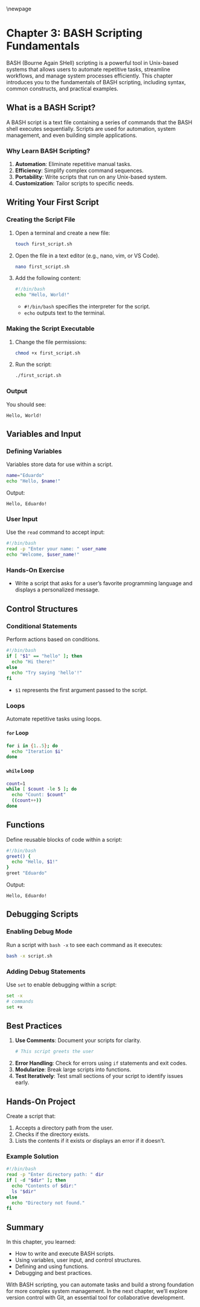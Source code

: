 \newpage
# Chapter 3: BASH Scripting Fundamentals

BASH (Bourne Again SHell) scripting is a powerful tool in Unix-based systems that allows users to automate repetitive tasks, streamline workflows, and manage system processes efficiently. This chapter introduces you to the fundamentals of BASH scripting, including syntax, common constructs, and practical examples.

## What is a BASH Script?

A BASH script is a text file containing a series of commands that the BASH shell executes sequentially. Scripts are used for automation, system management, and even building simple applications.

### Why Learn BASH Scripting?
1. **Automation**: Eliminate repetitive manual tasks.
2. **Efficiency**: Simplify complex command sequences.
3. **Portability**: Write scripts that run on any Unix-based system.
4. **Customization**: Tailor scripts to specific needs.

## Writing Your First Script

### Creating the Script File
1. Open a terminal and create a new file:
   ```bash
   touch first_script.sh
   ```
2. Open the file in a text editor (e.g., nano, vim, or VS Code).
   ```bash
   nano first_script.sh
   ```
3. Add the following content:
   ```bash
   #!/bin/bash
   echo "Hello, World!"
   ```
   - `#!/bin/bash` specifies the interpreter for the script.
   - `echo` outputs text to the terminal.

### Making the Script Executable
1. Change the file permissions:
   ```bash
   chmod +x first_script.sh
   ```
2. Run the script:
   ```bash
   ./first_script.sh
   ```

### Output
You should see:
```
Hello, World!
```

## Variables and Input

### Defining Variables
Variables store data for use within a script.
```bash
name="Eduardo"
echo "Hello, $name!"
```
Output:
```
Hello, Eduardo!
```

### User Input
Use the `read` command to accept input:
```bash
#!/bin/bash
read -p "Enter your name: " user_name
echo "Welcome, $user_name!"
```

### Hands-On Exercise
- Write a script that asks for a user’s favorite programming language and displays a personalized message.

## Control Structures

### Conditional Statements
Perform actions based on conditions.
```bash
#!/bin/bash
if [ "$1" == "hello" ]; then
  echo "Hi there!"
else
  echo "Try saying 'hello'!"
fi
```
- `$1` represents the first argument passed to the script.

### Loops
Automate repetitive tasks using loops.

#### `for` Loop
```bash
for i in {1..5}; do
  echo "Iteration $i"
done
```

#### `while` Loop
```bash
count=1
while [ $count -le 5 ]; do
  echo "Count: $count"
  ((count++))
done
```

## Functions

Define reusable blocks of code within a script:
```bash
#!/bin/bash
greet() {
  echo "Hello, $1!"
}
greet "Eduardo"
```
Output:
```
Hello, Eduardo!
```

## Debugging Scripts

### Enabling Debug Mode
Run a script with `bash -x` to see each command as it executes:
```bash
bash -x script.sh
```

### Adding Debug Statements
Use `set` to enable debugging within a script:
```bash
set -x
# commands
set +x
```

## Best Practices

1. **Use Comments**: Document your scripts for clarity.
   ```bash
   # This script greets the user
   ```
2. **Error Handling**: Check for errors using `if` statements and exit codes.
3. **Modularize**: Break large scripts into functions.
4. **Test Iteratively**: Test small sections of your script to identify issues early.

## Hands-On Project
Create a script that:
1. Accepts a directory path from the user.
2. Checks if the directory exists.
3. Lists the contents if it exists or displays an error if it doesn’t.

### Example Solution
```bash
#!/bin/bash
read -p "Enter directory path: " dir
if [ -d "$dir" ]; then
  echo "Contents of $dir:"
  ls "$dir"
else
  echo "Directory not found."
fi
```

## Summary

In this chapter, you learned:
- How to write and execute BASH scripts.
- Using variables, user input, and control structures.
- Defining and using functions.
- Debugging and best practices.

With BASH scripting, you can automate tasks and build a strong foundation for more complex system management. In the next chapter, we’ll explore version control with Git, an essential tool for collaborative development.


